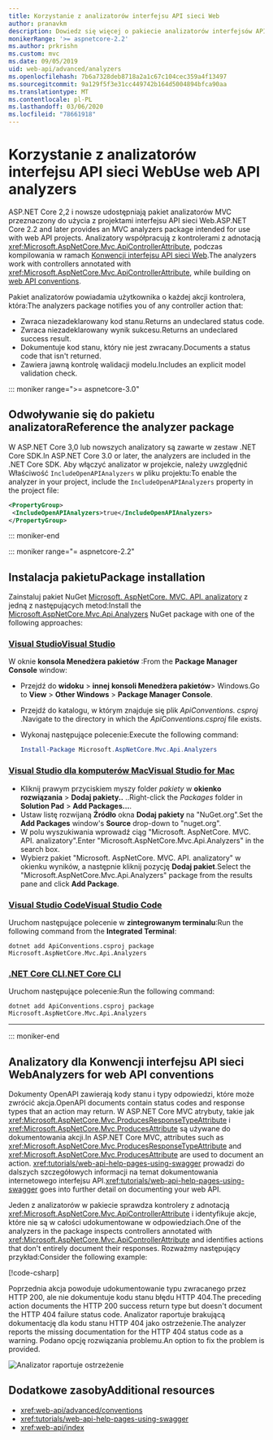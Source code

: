 ```yaml
---
title: Korzystanie z analizatorów interfejsu API sieci Web
author: pranavkm
description: Dowiedz się więcej o pakiecie analizatorów interfejsów API sieci Web ASP.NET Core MVC.
monikerRange: '>= aspnetcore-2.2'
ms.author: prkrishn
ms.custom: mvc
ms.date: 09/05/2019
uid: web-api/advanced/analyzers
ms.openlocfilehash: 7b6a7328deb8718a2a1c67c104cec359a4f13497
ms.sourcegitcommit: 9a129f5f3e31cc449742b164d5004894bfca90aa
ms.translationtype: MT
ms.contentlocale: pl-PL
ms.lasthandoff: 03/06/2020
ms.locfileid: "78661918"
---
```

# <a name="use-web-api-analyzers"></a><span data-ttu-id="51457-103">Korzystanie z analizatorów interfejsu API sieci Web</span><span class="sxs-lookup"><span data-stu-id="51457-103">Use web API analyzers</span></span>

<span data-ttu-id="51457-104">ASP.NET Core 2,2 i nowsze udostępniają pakiet analizatorów MVC przeznaczony do użycia z projektami interfejsu API sieci Web.</span><span class="sxs-lookup"><span data-stu-id="51457-104">ASP.NET Core 2.2 and later provides an MVC analyzers package intended for use with web API projects.</span></span> <span data-ttu-id="51457-105">Analizatory współpracują z kontrolerami z adnotacją <xref:Microsoft.AspNetCore.Mvc.ApiControllerAttribute>, podczas kompilowania w ramach [Konwencji interfejsu API sieci Web](xref:web-api/advanced/conventions).</span><span class="sxs-lookup"><span data-stu-id="51457-105">The analyzers work with controllers annotated with <xref:Microsoft.AspNetCore.Mvc.ApiControllerAttribute>, while building on [web API conventions](xref:web-api/advanced/conventions).</span></span>

<span data-ttu-id="51457-106">Pakiet analizatorów powiadamia użytkownika o każdej akcji kontrolera, która:</span><span class="sxs-lookup"><span data-stu-id="51457-106">The analyzers package notifies you of any controller action that:</span></span>

* <span data-ttu-id="51457-107">Zwraca niezadeklarowany kod stanu.</span><span class="sxs-lookup"><span data-stu-id="51457-107">Returns an undeclared status code.</span></span>
* <span data-ttu-id="51457-108">Zwraca niezadeklarowany wynik sukcesu.</span><span class="sxs-lookup"><span data-stu-id="51457-108">Returns an undeclared success result.</span></span>
* <span data-ttu-id="51457-109">Dokumentuje kod stanu, który nie jest zwracany.</span><span class="sxs-lookup"><span data-stu-id="51457-109">Documents a status code that isn't returned.</span></span>
* <span data-ttu-id="51457-110">Zawiera jawną kontrolę walidacji modelu.</span><span class="sxs-lookup"><span data-stu-id="51457-110">Includes an explicit model validation check.</span></span>

::: moniker range=">= aspnetcore-3.0"

## <a name="reference-the-analyzer-package"></a><span data-ttu-id="51457-111">Odwoływanie się do pakietu analizatora</span><span class="sxs-lookup"><span data-stu-id="51457-111">Reference the analyzer package</span></span>

<span data-ttu-id="51457-112">W ASP.NET Core 3,0 lub nowszych analizatory są zawarte w zestaw .NET Core SDK.</span><span class="sxs-lookup"><span data-stu-id="51457-112">In ASP.NET Core 3.0 or later, the analyzers are included in the .NET Core SDK.</span></span> <span data-ttu-id="51457-113">Aby włączyć analizator w projekcie, należy uwzględnić Właściwość `IncludeOpenAPIAnalyzers` w pliku projektu:</span><span class="sxs-lookup"><span data-stu-id="51457-113">To enable the analyzer in your project, include the `IncludeOpenAPIAnalyzers` property in the project file:</span></span>

```xml
<PropertyGroup>
 <IncludeOpenAPIAnalyzers>true</IncludeOpenAPIAnalyzers>
</PropertyGroup>
```

::: moniker-end

::: moniker range="= aspnetcore-2.2"

## <a name="package-installation"></a><span data-ttu-id="51457-114">Instalacja pakietu</span><span class="sxs-lookup"><span data-stu-id="51457-114">Package installation</span></span>

<span data-ttu-id="51457-115">Zainstaluj pakiet NuGet [Microsoft. AspNetCore. MVC. API. analizatory](https://www.nuget.org/packages/Microsoft.AspNetCore.Mvc.Api.Analyzers) z jedną z następujących metod:</span><span class="sxs-lookup"><span data-stu-id="51457-115">Install the [Microsoft.AspNetCore.Mvc.Api.Analyzers](https://www.nuget.org/packages/Microsoft.AspNetCore.Mvc.Api.Analyzers) NuGet package with one of the following approaches:</span></span>

### <a name="visual-studio"></a>[<span data-ttu-id="51457-116">Visual Studio</span><span class="sxs-lookup"><span data-stu-id="51457-116">Visual Studio</span></span>](#tab/visual-studio)

<span data-ttu-id="51457-117">W oknie **konsola Menedżera pakietów** :</span><span class="sxs-lookup"><span data-stu-id="51457-117">From the **Package Manager Console** window:</span></span>
  * <span data-ttu-id="51457-118">Przejdź do **widoku** > **innej** **konsoli Menedżera pakietów**> Windows.</span><span class="sxs-lookup"><span data-stu-id="51457-118">Go to **View** > **Other Windows** > **Package Manager Console**.</span></span>
  * <span data-ttu-id="51457-119">Przejdź do katalogu, w którym znajduje się plik *ApiConventions. csproj* .</span><span class="sxs-lookup"><span data-stu-id="51457-119">Navigate to the directory in which the *ApiConventions.csproj* file exists.</span></span>
  * <span data-ttu-id="51457-120">Wykonaj następujące polecenie:</span><span class="sxs-lookup"><span data-stu-id="51457-120">Execute the following command:</span></span>

    ```powershell
    Install-Package Microsoft.AspNetCore.Mvc.Api.Analyzers
    ```

### <a name="visual-studio-for-mac"></a>[<span data-ttu-id="51457-121">Visual Studio dla komputerów Mac</span><span class="sxs-lookup"><span data-stu-id="51457-121">Visual Studio for Mac</span></span>](#tab/visual-studio-mac)

* <span data-ttu-id="51457-122">Kliknij prawym przyciskiem myszy folder *pakiety* w **okienko rozwiązania** > **Dodaj pakiety..** ..</span><span class="sxs-lookup"><span data-stu-id="51457-122">Right-click the *Packages* folder in **Solution Pad** > **Add Packages...**.</span></span>
* <span data-ttu-id="51457-123">Ustaw listę rozwijaną **Źródło** okna **Dodaj pakiety** na "NuGet.org".</span><span class="sxs-lookup"><span data-stu-id="51457-123">Set the **Add Packages** window's **Source** drop-down to "nuget.org".</span></span>
* <span data-ttu-id="51457-124">W polu wyszukiwania wprowadź ciąg "Microsoft. AspNetCore. MVC. API. analizatory".</span><span class="sxs-lookup"><span data-stu-id="51457-124">Enter "Microsoft.AspNetCore.Mvc.Api.Analyzers" in the search box.</span></span>
* <span data-ttu-id="51457-125">Wybierz pakiet "Microsoft. AspNetCore. MVC. API. analizatory" w okienku wyników, a następnie kliknij pozycję **Dodaj pakiet**.</span><span class="sxs-lookup"><span data-stu-id="51457-125">Select the "Microsoft.AspNetCore.Mvc.Api.Analyzers" package from the results pane and click **Add Package**.</span></span>

### <a name="visual-studio-code"></a>[<span data-ttu-id="51457-126">Visual Studio Code</span><span class="sxs-lookup"><span data-stu-id="51457-126">Visual Studio Code</span></span>](#tab/visual-studio-code)

<span data-ttu-id="51457-127">Uruchom następujące polecenie w **zintegrowanym terminalu**:</span><span class="sxs-lookup"><span data-stu-id="51457-127">Run the following command from the **Integrated Terminal**:</span></span>

```dotnetcli
dotnet add ApiConventions.csproj package Microsoft.AspNetCore.Mvc.Api.Analyzers
```

### <a name="net-core-cli"></a>[<span data-ttu-id="51457-128">.NET Core CLI</span><span class="sxs-lookup"><span data-stu-id="51457-128">.NET Core CLI</span></span>](#tab/netcore-cli)

<span data-ttu-id="51457-129">Uruchom następujące polecenie:</span><span class="sxs-lookup"><span data-stu-id="51457-129">Run the following command:</span></span>

```dotnetcli
dotnet add ApiConventions.csproj package Microsoft.AspNetCore.Mvc.Api.Analyzers
```

---

::: moniker-end

## <a name="analyzers-for-web-api-conventions"></a><span data-ttu-id="51457-130">Analizatory dla Konwencji interfejsu API sieci Web</span><span class="sxs-lookup"><span data-stu-id="51457-130">Analyzers for web API conventions</span></span>

<span data-ttu-id="51457-131">Dokumenty OpenAPI zawierają kody stanu i typy odpowiedzi, które może zwrócić akcja.</span><span class="sxs-lookup"><span data-stu-id="51457-131">OpenAPI documents contain status codes and response types that an action may return.</span></span> <span data-ttu-id="51457-132">W ASP.NET Core MVC atrybuty, takie jak <xref:Microsoft.AspNetCore.Mvc.ProducesResponseTypeAttribute> i <xref:Microsoft.AspNetCore.Mvc.ProducesAttribute> są używane do dokumentowania akcji.</span><span class="sxs-lookup"><span data-stu-id="51457-132">In ASP.NET Core MVC, attributes such as <xref:Microsoft.AspNetCore.Mvc.ProducesResponseTypeAttribute> and <xref:Microsoft.AspNetCore.Mvc.ProducesAttribute> are used to document an action.</span></span> <span data-ttu-id="51457-133"><xref:tutorials/web-api-help-pages-using-swagger> prowadzi do dalszych szczegółowych informacji na temat dokumentowania internetowego interfejsu API.</span><span class="sxs-lookup"><span data-stu-id="51457-133"><xref:tutorials/web-api-help-pages-using-swagger> goes into further detail on documenting your web API.</span></span>

<span data-ttu-id="51457-134">Jeden z analizatorów w pakiecie sprawdza kontrolery z adnotacją <xref:Microsoft.AspNetCore.Mvc.ApiControllerAttribute> i identyfikuje akcje, które nie są w całości udokumentowane w odpowiedziach.</span><span class="sxs-lookup"><span data-stu-id="51457-134">One of the analyzers in the package inspects controllers annotated with <xref:Microsoft.AspNetCore.Mvc.ApiControllerAttribute> and identifies actions that don't entirely document their responses.</span></span> <span data-ttu-id="51457-135">Rozważmy następujący przykład:</span><span class="sxs-lookup"><span data-stu-id="51457-135">Consider the following example:</span></span>

[!code-csharp[](conventions/sample/Controllers/ContactsController.cs?name=missing404docs&highlight=10)]

<span data-ttu-id="51457-136">Poprzednia akcja powoduje udokumentowanie typu zwracanego przez HTTP 200, ale nie dokumentuje kodu stanu błędu HTTP 404.</span><span class="sxs-lookup"><span data-stu-id="51457-136">The preceding action documents the HTTP 200 success return type but doesn't document the HTTP 404 failure status code.</span></span> <span data-ttu-id="51457-137">Analizator raportuje brakującą dokumentację dla kodu stanu HTTP 404 jako ostrzeżenie.</span><span class="sxs-lookup"><span data-stu-id="51457-137">The analyzer reports the missing documentation for the HTTP 404 status code as a warning.</span></span> <span data-ttu-id="51457-138">Podano opcję rozwiązania problemu.</span><span class="sxs-lookup"><span data-stu-id="51457-138">An option to fix the problem is provided.</span></span>

![Analizator raportuje ostrzeżenie](conventions/_static/Analyzer.gif)

## <a name="additional-resources"></a><span data-ttu-id="51457-140">Dodatkowe zasoby</span><span class="sxs-lookup"><span data-stu-id="51457-140">Additional resources</span></span>

* <xref:web-api/advanced/conventions>
* <xref:tutorials/web-api-help-pages-using-swagger>
* <xref:web-api/index>
